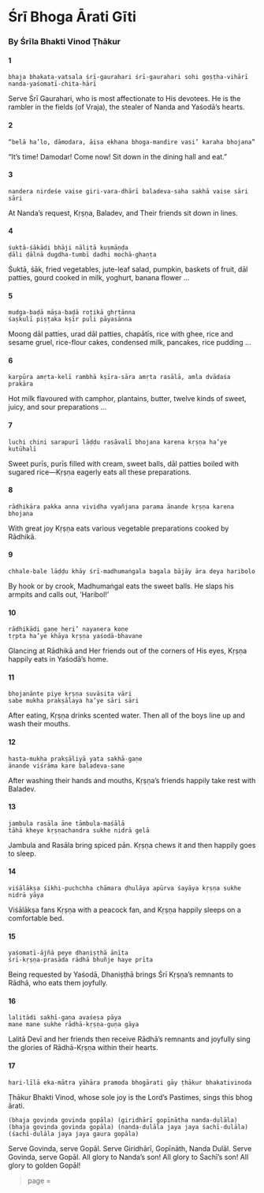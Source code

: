 # Śrī Bhoga Ārati Gīti

### By Śrīla Bhakti Vinod Ṭhākur

#### 1

    bhaja bhakata-vatsala śrī-gaurahari śrī-gaurahari sohi goṣṭha-vihārī nanda-yaśomatī-chita-hārī

Serve Śrī Gaurahari, who is most affectionate to His devotees. He is the rambler in the fields (of Vraja), the stealer of Nanda and Yaśodā’s hearts.

#### 2

    “belā ha’lo, dāmodara, āisa ekhana bhoga-mandire vasi’ karaha bhojana”

“It’s time! Damodar! Come now! Sit down in the dining hall and eat.”

#### 3

    nandera nirdeśe vaise giri-vara-dhārī baladeva-saha sakhā vaise sāri sāri

At Nanda’s request, Kṛṣṇa, Baladev, and Their friends sit down in lines.

#### 4

    śuktā-śākādi bhāji nālitā kuṣmāṇḍa
    ḍāli ḍālnā dugdha-tumbī dadhi mochā-ghaṇṭa

Śuktā, śāk, fried vegetables, jute-leaf salad, pumpkin, baskets of fruit, dāl patties, gourd cooked in milk, yoghurt, banana flower …

#### 5

    mudga-baḍā māṣa-baḍā roṭikā ghṛtānna
    śaṣkulī piṣṭaka kṣīr puli pāyasānna

Moong dāl patties, urad dāl patties, chapātīs, rice with ghee, rice and sesame gruel, rice-flour cakes, condensed milk, pancakes, rice pudding …

#### 6

    karpūra amṛta-kelī rambhā kṣīra-sāra amṛta rasālā, amla dvādaśa prakāra

Hot milk flavoured with camphor, plantains, butter, twelve kinds of sweet, juicy, and sour preparations …

#### 7

    luchi chini sarapurī lāḍḍu rasāvalī bhojana karena kṛṣṇa ha’ye kutūhalī

Sweet purīs, purīs filled with cream, sweet balls, dāl patties boiled with sugared rice—Kṛṣṇa eagerly eats all these preparations.

#### 8

    rādhikāra pakka anna vividha vyañjana parama ānande kṛṣṇa karena bhojana

With great joy Kṛṣṇa eats various vegetable preparations cooked by Rādhikā.

#### 9

    chhale-bale lāḍḍu khāy śrī-madhumaṅgala bagala bājāy āra deya haribolo

By hook or by crook, Madhumaṅgal eats the sweet balls. He slaps his armpits and calls out, ‘Haribol!’

#### 10

    rādhikādi gaṇe heri’ nayanera koṇe
    tṛpta ha’ye khāya kṛṣṇa yaśodā-bhavane

Glancing at Rādhikā and Her friends out of the corners of His eyes, Kṛṣṇa happily eats in Yaśodā’s home.

#### 11

    bhojanānte piye kṛṣṇa suvāsita vāri
    sabe mukha prakṣālaya ha’ye sāri sāri

After eating, Kṛṣṇa drinks scented water. Then all of the boys line up and wash their mouths.

#### 12

    hasta-mukha prakṣāliyā yata sakhā-gaṇe
    ānande viśrāma kare baladeva-sane

After washing their hands and mouths, Kṛṣṇa’s friends happily take rest with Baladev.

#### 13

    jambula rasāla āne tāmbula-maśālā
    tāhā kheye kṛṣṇachandra sukhe nidrā gelā

Jambula and Rasāla bring spiced pān. Kṛṣṇa chews it and then happily goes to sleep.

#### 14

    viśālākṣa śikhi-puchchha chāmara ḍhulāya apūrva śayāya kṛṣṇa sukhe nidrā yāya

Viśālākṣa fans Kṛṣṇa with a peacock fan, and Kṛṣṇa happily sleeps on a comfortable bed.

#### 15

    yaśomatī-ājñā peye dhaniṣṭhā ānīta
    śrī-kṛṣṇa-prasāda rādhā bhuñje haye prīta

Being requested by Yaśodā, Dhaniṣṭhā brings Śrī Kṛṣṇa’s remnants to Rādhā, who eats them joyfully.

#### 16

    lalitādi sakhī-gaṇa avaśeṣa pāya
    mane mane sukhe rādhā-kṛṣṇa-guṇa gāya

Lalitā Devī and her friends then receive Rādhā’s remnants and joyfully sing the glories of Rādhā-Kṛṣṇa within their hearts.

#### 17

    hari-līlā eka-mātra yāhāra pramoda bhogārati gāy ṭhākur bhakativinoda

Ṭhākur Bhakti Vinod, whose sole joy is the Lord’s Pastimes, sings this bhog ārati.

    (bhaja govinda govinda gopāla) (giridhārī gopīnātha nanda-dulāla) (bhaja govinda govinda gopāla) (nanda-dulāla jaya jaya śachī-dulāla) (śachī-dulāla jaya jaya gaura gopāla)

Serve Govinda, serve Gopāl. Serve Giridhārī, Gopīnāth, Nanda Dulāl. Serve Govinda, serve Gopāl. All glory to Nanda’s son! All glory to Śachī’s son! All glory to golden Gopāl!


> page = 

